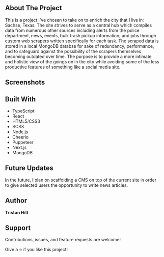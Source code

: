 ## About The Project
This is a project I've chosen to take on to enrich the city that I live in: Sachse, Texas. The site strives to serve as a central hub which compiles data from numerous other sources including alerts from the police department, news, events, bulk trash pickup information, and jobs through custom web scrapers written specifically for each task. The scraped data is stored in a local MongoDB databse for sake of redundancy, performance, and to safeguard against the possibility of the scrapers themselves becoming outdated over time. The purpose is to provide a more intimate and holistic view of the goings on in the city while avoiding some of the less productive features of something like a social media site.

## Screenshots

## Built With

- TypeScript
- React
- HTML5/CSS3
- SCSS
- Node.js
- Cheerio
- Puppeteer
- Next.js
- MongoDB

## Future Updates
In the future, I plan on scaffolding a CMS on top of the current site in order to give selected users the opportunity to write news articles. 

## Author

**Tristan Hitt**

## Support

Contributions, issues, and feature requests are welcome!

Give a ⭐️ if you like this project!
